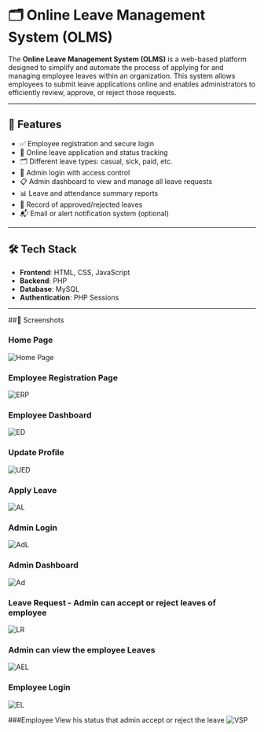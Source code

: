 # 🗂️ Online Leave Management System (OLMS)

The **Online Leave Management System (OLMS)** is a web-based platform designed to simplify and automate the process of applying for and managing employee leaves within an organization. This system allows employees to submit leave applications online and enables administrators to efficiently review, approve, or reject those requests.

---

## 🚀 Features

- ✅ Employee registration and secure login
- 📅 Online leave application and status tracking
- 🗂️ Different leave types: casual, sick, paid, etc.
- 🔐 Admin login with access control
- 📋 Admin dashboard to view and manage all leave requests
- 📊 Leave and attendance summary reports
- 📂 Record of approved/rejected leaves
- 📬 Email or alert notification system (optional)

---

## 🛠️ Tech Stack

- **Frontend**: HTML, CSS, JavaScript  
- **Backend**: PHP  
- **Database**: MySQL  
- **Authentication**: PHP Sessions  

---

##📸 Screenshots

### Home Page
![Home Page](https://github.com/KranthiVidnagiri/OLMS/blob/main/ScreenShots/Screenshot%202025-06-04%20140028.png)


### Employee Registration Page
![ERP](https://github.com/KranthiVidnagiri/OLMS/blob/main/ScreenShots/Screenshot%20(61).png)


### Employee Dashboard
![ED](https://github.com/KranthiVidnagiri/OLMS/blob/main/ScreenShots/Screenshot%202025-06-04%20140744.png)


### Update Profile
![UED](https://github.com/KranthiVidnagiri/OLMS/blob/main/ScreenShots/Screenshot%202025-06-04%20140816.png)


### Apply Leave
![AL](https://github.com/KranthiVidnagiri/OLMS/blob/main/ScreenShots/Screenshot%202025-06-04%20140838.png)


### Admin Login 
![AdL](https://github.com/KranthiVidnagiri/OLMS/blob/main/ScreenShots/Screenshot%20(55).png)


### Admin Dashboard
![Ad](https://github.com/KranthiVidnagiri/OLMS/blob/main/ScreenShots/Screenshot%202025-06-04%20135555.png)


###  Leave Request - Admin can accept or reject leaves of employee
![LR](https://github.com/KranthiVidnagiri/OLMS/blob/main/ScreenShots/Screenshot%20(52).png)


### Admin can view the employee Leaves
![AEL](https://github.com/KranthiVidnagiri/OLMS/blob/main/ScreenShots/Screenshot%20(53).png)


### Employee Login
![EL](https://github.com/KranthiVidnagiri/OLMS/blob/main/ScreenShots/Screenshot%202025-06-04%20140052.png)


###Employee View his status that admin accept or reject the leave
![VSP](https://github.com/KranthiVidnagiri/OLMS/blob/main/ScreenShots/Screenshot%20(54).png)



